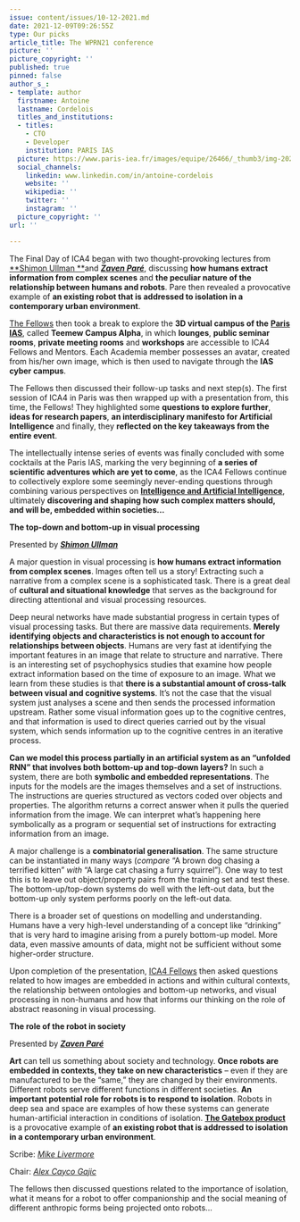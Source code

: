 ```yaml
---
issue: content/issues/10-12-2021.md
date: 2021-12-09T09:26:55Z
type: Our picks
article_title: The WPRN21 conference
picture: ''
picture_copyright: ''
published: true
pinned: false
author_s_:
- template: author
  firstname: Antoine
  lastname: Cordelois
  titles_and_institutions:
  - titles:
    - CTO
    - Developer
    institution: PARIS IAS
  picture: https://www.paris-iea.fr/images/equipe/26466/_thumb3/img-20210712-wa0004.jpg
  social_channels:
    linkedin: www.linkedin.com/in/antoine-cordelois
    website: ''
    wikipedia: ''
    twitter: ''
    instagram: ''
  picture_copyright: ''
url: ''

---
```

The Final Day of ICA4 began with two thought-provoking lectures from [**Shimon Ullman **](https://www.intercontinental-academia.org/mentors#ullman "Shimon Ullman")and [**_Zaven Paré_**](https://www.intercontinental-academia.org/mentors#pare "Zaven Pare"), discussing **how humans extract information from complex scenes** and **the peculiar nature of the relationship between humans and robots**. Pare then revealed a provocative example of **an existing robot that is addressed to isolation in a contemporary urban environment**.

[The Fellows](https://www.intercontinental-academia.org/fellows "Fellows") then took a break to explore the **3D virtual campus of the** [**Paris IAS**](https://www.paris-iea.fr/en/ "Paris IAS"), called **Teemew Campus Alpha**, in which **lounges**, **public seminar rooms**, **private meeting rooms** and **workshops** are accessible to ICA4 Fellows and Mentors. Each Academia member possesses an avatar, created from his/her own image, which is then used to navigate through the **IAS cyber campus**.

The Fellows then discussed their follow-up tasks and next step(s). The first session of ICA4 in Paris was then wrapped up with a presentation from, this time, the Fellows! They highlighted some **questions to explore further**, **ideas for research papers**, **an interdisciplinary manifesto for Artificial Intelligence** and finally, they **reflected on the key takeaways from the entire event**.

The intellectually intense series of events was finally concluded with some cocktails at the Paris IAS, marking the very beginning of **a series of scientific adventures which are yet to come**, as the ICA4 Fellows continue to collectively explore some seemingly never-ending questions through combining various perspectives on [**Intelligence and Artificial Intelligence**](https://www.intercontinental-academia.org/about/ica4 "Concept"), ultimately **discovering and shaping how such complex matters should, and will be, embedded within societies...**

**The top-down and bottom-up in visual processing**

Presented by [**_Shimon Ullman_**](https://www.intercontinental-academia.org/mentors#ullman "Shimon Ullman")

A major question in visual processing is **how humans extract information from complex scenes**. Images often tell us a story! Extracting such a narrative from a complex scene is a sophisticated task. There is a great deal of **cultural and situational knowledge** that serves as the background for directing attentional and visual processing resources.

Deep neural networks have made substantial progress in certain types of visual processing tasks. But there are massive data requirements. **Merely identifying objects and characteristics is not enough to account for relationships between objects**. Humans are very fast at identifying the important features in an image that relate to structure and narrative. There is an interesting set of psychophysics studies that examine how people extract information based on the time of exposure to an image. What we learn from these studies is that **there is a substantial amount of cross-talk between visual and cognitive systems**. It’s not the case that the visual system just analyses a scene and then sends the processed information upstream. Rather some visual information goes up to the cognitive centres, and that information is used to direct queries carried out by the visual system, which sends information up to the cognitive centres in an iterative process.

**Can we model this process partially in an artificial system as an “unfolded RNN” that involves both bottom-up and top-down layers?** In such a system, there are both **symbolic and embedded representations**. The inputs for the models are the images themselves and a set of instructions. The instructions are queries structured as vectors coded over objects and properties. The algorithm returns a correct answer when it pulls the queried information from the image. We can interpret what’s happening here symbolically as a program or sequential set of instructions for extracting information from an image.

A major challenge is a **combinatorial generalisation**. The same structure can be instantiated in many ways (_compare_ “A brown dog chasing a terrified kitten” _with_ “A large cat chasing a furry squirrel”). One way to test this is to leave out object/property pairs from the training set and test these. The bottom-up/top-down systems do well with the left-out data, but the bottom-up only system performs poorly on the left-out data.

There is a broader set of questions on modelling and understanding. Humans have a very high-level understanding of a concept like “drinking” that is very hard to imagine arising from a purely bottom-up model. More data, even massive amounts of data, might not be sufficient without some higher-order structure.

Upon completion of the presentation, [ICA4 Fellows](https://www.intercontinental-academia.org/fellows "Fellows") then asked questions related to how images are embedded in actions and within cultural contexts, the relationship between ontologies and bottom-up networks, and visual processing in non-humans and how that informs our thinking on the role of abstract reasoning in visual processing.

**The role of the robot in society**

Presented by [**_Zaven Paré_**](https://www.intercontinental-academia.org/mentors#pare "Zaven Pare")

**Art** can tell us something about society and technology. **Once robots are embedded in contexts, they take on new characteristics** – even if they are manufactured to be the “same,” they are changed by their environments. Different robots serve different functions in different societies. **An important potential role for robots is to respond to isolation**. Robots in deep sea and space are examples of how these systems can generate human-artificial interaction in conditions of isolation. [**The Gatebox product**](https://www.gatebox.ai/en/ "Gatebox") is a provocative example of **an existing robot that is addressed to isolation in a contemporary urban environment**.

Scribe: [_Mike Livermore_](https://www.intercontinental-academia.org/fellows#livermore "Mike Livermore")

Chair: [_Alex Cayco Gajic_](https://www.intercontinental-academia.org/fellows#cayco-gajic "Alex Cayco Gajic")

The fellows then discussed questions related to the importance of isolation, what it means for a robot to offer companionship and the social meaning of different anthropic forms being projected onto robots...